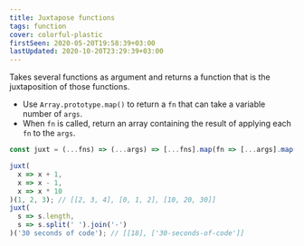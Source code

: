 ```yaml
---
title: Juxtapose functions
tags: function
cover: colorful-plastic
firstSeen: 2020-05-20T19:58:39+03:00
lastUpdated: 2020-10-20T23:29:39+03:00
---
```


Takes several functions as argument and returns a function that is the juxtaposition of those functions.

- Use `Array.prototype.map()` to return a `fn` that can take a variable number of `args`.
- When `fn` is called, return an array containing the result of applying each `fn` to the `args`.

```js
const juxt = (...fns) => (...args) => [...fns].map(fn => [...args].map(fn));
```

```js
juxt(
  x => x + 1,
  x => x - 1,
  x => x * 10
)(1, 2, 3); // [[2, 3, 4], [0, 1, 2], [10, 20, 30]]
juxt(
  s => s.length,
  s => s.split(' ').join('-')
)('30 seconds of code'); // [[18], ['30-seconds-of-code']]
```
